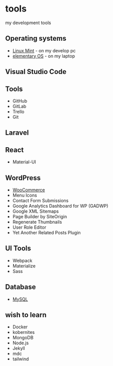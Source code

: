 # tools
my development tools

## Operating systems

* [Linux Mint](https://www.linuxmint.com/) - on my develop pc
* [elementary OS](https://elementary.io/) - on my laptop

## Visual Studio Code

## Tools

* GitHub
* GitLab
* Trello
* Git

## Laravel

## React

* Material-UI

## WordPress

* [WooCommerce](https://woocommerce.com/)
* Menu Icons
* Contact Form Submissions
* Google Analytics Dashboard for WP (GADWP)
* Google XML Sitemaps
* Page Builder by SiteOrigin
* Regenerate Thumbnails
* User Role Editor
* Yet Another Related Posts Plugin

## UI Tools

* Webpack
* Materialize
* Sass

## Database

* [MySQL](https://www.mysql.com/)


## wish to learn
* Docker
* kobernites
* MongoDB
* Node.js
* Jekyll
* mdc
* tailwind
